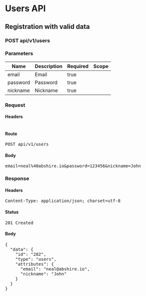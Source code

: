 # Users API

## Registration with valid data

### POST api/v1/users

### Parameters

| Name | Description | Required | Scope |
|------|-------------|----------|-------|
| email | Email | true |  |
| password | Password | true |  |
| nickname | Nickname | true |  |

### Request

#### Headers

<pre></pre>

#### Route

<pre>POST api/v1/users</pre>

#### Body

<pre>email=neal%40abshire.io&password=123456&nickname=John</pre>

### Response

#### Headers

<pre>Content-Type: application/json; charset=utf-8</pre>

#### Status

<pre>201 Created</pre>

#### Body

<pre>{
  "data": {
    "id": "282",
    "type": "users",
    "attributes": {
      "email": "neal@abshire.io",
      "nickname": "John"
    }
  }
}</pre>
